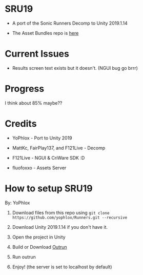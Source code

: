 # SRU19

* A port of the Sonic Runners Decomp to Unity 2019.1.14

* The Asset Bundles repo is [here](https://github.com/yophlox/RunnersAssetBundleDecomp)

# Current Issues

* Results screen text exists but it doesn't. (NGUI bug go brrr)

# Progress

I think about 85% maybe??

# Credits

* YoPhlox - Port to Unity 2019

* MattKc, FairPlay137, and F121Live - Decomp

* F121Live - NGUI & CriWare SDK :D

* fluofoxxo - Assets Server

# How to setup SRU19

By: YoPhlox

1. Download files from this repo using
`git clone https://github.com/yophlox/Runners.git --recursive`

2. Download Unity 2019.1.14 if you don't have it.

3. Open the project in Unity

4. Build or Download [Outrun](https://github.com/fluofoxxo/outrun)
    
5. Run outrun

6. Enjoy! (the server is set to localhost by default)

